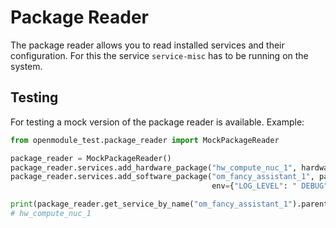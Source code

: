 # Package Reader

The package reader allows you to read installed services and their configuration. For this the service `service-misc`
has to be running on the system.

## Testing

For testing a mock version of the package reader is available. Example:

```python
from openmodule_test.package_reader import MockPackageReader

package_reader = MockPackageReader()
package_reader.services.add_hardware_package("hw_compute_nuc_1", hardware_type=["compute"], ip="10.15.0.200")
package_reader.services.add_software_package("om_fancy_assistant_1", parent="hw_compute_nuc_1",
                                             env={"LOG_LEVEL": " DEBUG"})

print(package_reader.get_service_by_name("om_fancy_assistant_1").parent.name)
# hw_compute_nuc_1
```
